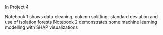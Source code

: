 In Project 4 

Notebook 1 shows data cleaning, column splitting, standard deviation and use of isolation forests
Notebook 2 demonstrates some machine learning modelling with SHAP visualizations  
